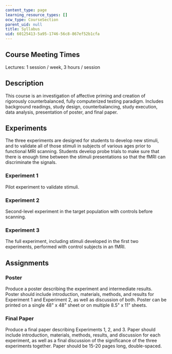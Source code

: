 ```yaml
---
content_type: page
learning_resource_types: []
ocw_type: CourseSection
parent_uid: null
title: Syllabus
uid: 60125413-5a95-1746-56c8-867ef52b1cfa
---
```


Course Meeting Times
--------------------

Lectures: 1 session / week, 3 hours / session

Description
-----------

This course is an investigation of affective priming and creation of rigorously counterbalanced, fully computerized testing paradigm. Includes background readings, study design, counterbalancing, study execution, data analysis, presentation of poster, and final paper.

Experiments
-----------

The three experiments are designed for students to develop new stimuli, and to validate all of those stimuli in subjects of various ages prior to functional MRI scanning. Students develop probe trials to make sure that there is enough time between the stimuli presentations so that the fMRI can discriminate the signals.

### Experiment 1

Pilot experiment to validate stimuli.

### Experiment 2

Second-level experiment in the target population with controls before scanning.

### Experiment 3

The full experiment, including stimuli developed in the first two experiments, performed with control subjects in an fMRI.

Assignments
-----------

### Poster

Produce a poster describing the experiment and intermediate results. Poster should include introduction, materials, methods, and results for Experiment 1 and Experiment 2, as well as discussion of both. Poster can be printed on a single 48" x 48" sheet or on multiple 8.5" x 11" sheets.

### Final Paper

Produce a final paper describing Experiments 1, 2, and 3. Paper should include introduction, materials, methods, results, and discussion for each experiment, as well as a final discussion of the significance of the three experiments together. Paper should be 15-20 pages long, double-spaced.